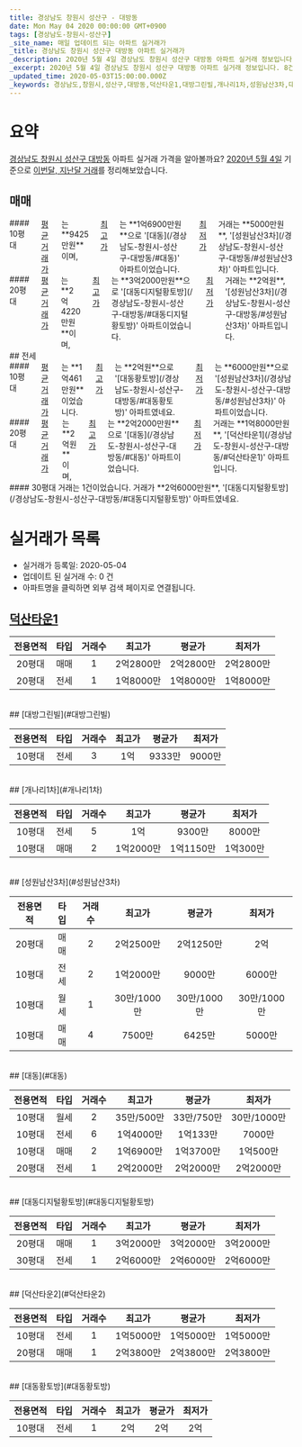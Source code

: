 ```yaml
---
title: 경상남도 창원시 성산구 - 대방동
date: Mon May 04 2020 00:00:00 GMT+0900
tags: [경상남도-창원시-성산구]
_site_name: 매일 업데이트 되는 아파트 실거래가
_title: 경상남도 창원시 성산구 대방동 아파트 실거래가
_description: 2020년 5월 4일 경상남도 창원시 성산구 대방동 아파트 실거래 정보입니다. 8건 아파트 정보가 있습니다.
_excerpt: 2020년 5월 4일 경상남도 창원시 성산구 대방동 아파트 실거래 정보입니다. 8건 아파트 정보가 있습니다.
_updated_time: 2020-05-03T15:00:00.000Z
_keywords: 경상남도,창원시,성산구,대방동,덕산타운1,대방그린빌,개나리1차,성원남산3차,대동,대동디지털황토방,덕산타운2,대동황토방
---
```





# 요약
<ins>경상남도 창원시 성산구 대방동</ins> 아파트 실거래 가격을 알아볼까요? <ins>2020년 5월 4일</ins> 기준으로 <ins>이번달, 지난달 거래</ins>를 정리해보았습니다.

## 매매
<div class="container">
<div class="six columns" markdown="1">
#### 10평대
<ins>평균 거래가</ins>는 **9425만원**이며, <ins>최고가</ins>는 **1억6900만원**으로 '[대동](/경상남도-창원시-성산구-대방동/#대동)' 아파트이었습니다. <ins>최저가</ins> 거래는 **5000만원**, '[성원남산3차](/경상남도-창원시-성산구-대방동/#성원남산3차)' 아파트입니다.
</div>
<div class="six columns" markdown="1">
#### 20평대
<ins>평균 거래가</ins>는 **2억4220만원**이며, <ins>최고가</ins>는 **3억2000만원**으로 '[대동디지털황토방](/경상남도-창원시-성산구-대방동/#대동디지털황토방)' 아파트이었습니다. <ins>최저가</ins> 거래는 **2억원**, '[성원남산3차](/경상남도-창원시-성산구-대방동/#성원남산3차)' 아파트입니다.
</div>
</div>
## 전세
<div class="container">
<div class="six columns" markdown="1">
#### 10평대
<ins>평균 거래가</ins>는 **1억461만원**이었습니다. <ins>최고가</ins>는 **2억원**으로 '[대동황토방](/경상남도-창원시-성산구-대방동/#대동황토방)' 아파트였네요. <ins>최저가</ins>는 **6000만원**으로 '[성원남산3차](/경상남도-창원시-성산구-대방동/#성원남산3차)' 아파트이었습니다.
</div>
<div class="six columns" markdown="1">
#### 20평대
<ins>평균 거래가</ins>는 **2억원**이며, <ins>최고가</ins>는 **2억2000만원**으로 '[대동](/경상남도-창원시-성산구-대방동/#대동)' 아파트이었습니다. <ins>최저가</ins> 거래는 **1억8000만원**, '[덕산타운1](/경상남도-창원시-성산구-대방동/#덕산타운1)' 아파트입니다.
</div>
</div>
<div class="container">
<div class="twelve columns" markdown="1">
#### 30평대
거래는 1건이었습니다. 거래가 **2억6000만원**, '[대동디지털황토방](/경상남도-창원시-성산구-대방동/#대동디지털황토방)' 아파트였네요.
</div>
</div>



# 실거래가 목록
- 실거래가 등록일: 2020-05-04
- 업데이트 된 실거래 수: 0 건
- 아파트명을 클릭하면 외부 검색 페이지로 연결됩니다.

## [덕산타운1](#덕산타운1)

|전용면적|타입|거래수|최고가|평균가|최저가|
|:---:|:---:|:---:|:---:|:---:|:---:|
|20평대|<span class="deal-type-1">매매</span>|1|2억2800만|2억2800만|2억2800만|
|20평대|<span class="deal-type-2">전세</span>|1|1억8000만|1억8000만|1억8000만|

<br/>
## [대방그린빌](#대방그린빌)

|전용면적|타입|거래수|최고가|평균가|최저가|
|:---:|:---:|:---:|:---:|:---:|:---:|
|10평대|<span class="deal-type-2">전세</span>|3|1억|9333만|9000만|

<br/>
## [개나리1차](#개나리1차)

|전용면적|타입|거래수|최고가|평균가|최저가|
|:---:|:---:|:---:|:---:|:---:|:---:|
|10평대|<span class="deal-type-2">전세</span>|5|1억|9300만|8000만|
|10평대|<span class="deal-type-1">매매</span>|2|1억2000만|1억1150만|1억300만|

<br/>
## [성원남산3차](#성원남산3차)

|전용면적|타입|거래수|최고가|평균가|최저가|
|:---:|:---:|:---:|:---:|:---:|:---:|
|20평대|<span class="deal-type-1">매매</span>|2|2억2500만|2억1250만|2억|
|10평대|<span class="deal-type-2">전세</span>|2|1억2000만|9000만|6000만|
|10평대|<span class="deal-type-3">월세</span>|1|30만/1000만|30만/1000만|30만/1000만|
|10평대|<span class="deal-type-1">매매</span>|4|7500만|6425만|5000만|

<br/>
## [대동](#대동)

|전용면적|타입|거래수|최고가|평균가|최저가|
|:---:|:---:|:---:|:---:|:---:|:---:|
|10평대|<span class="deal-type-3">월세</span>|2|35만/500만|33만/750만|30만/1000만|
|10평대|<span class="deal-type-2">전세</span>|6|1억4000만|1억133만|7000만|
|10평대|<span class="deal-type-1">매매</span>|2|1억6900만|1억3700만|1억500만|
|20평대|<span class="deal-type-2">전세</span>|1|2억2000만|2억2000만|2억2000만|

<br/>
## [대동디지털황토방](#대동디지털황토방)

|전용면적|타입|거래수|최고가|평균가|최저가|
|:---:|:---:|:---:|:---:|:---:|:---:|
|20평대|<span class="deal-type-1">매매</span>|1|3억2000만|3억2000만|3억2000만|
|30평대|<span class="deal-type-2">전세</span>|1|2억6000만|2억6000만|2억6000만|

<br/>
## [덕산타운2](#덕산타운2)

|전용면적|타입|거래수|최고가|평균가|최저가|
|:---:|:---:|:---:|:---:|:---:|:---:|
|10평대|<span class="deal-type-2">전세</span>|1|1억5000만|1억5000만|1억5000만|
|20평대|<span class="deal-type-1">매매</span>|1|2억3800만|2억3800만|2억3800만|

<br/>
## [대동황토방](#대동황토방)

|전용면적|타입|거래수|최고가|평균가|최저가|
|:---:|:---:|:---:|:---:|:---:|:---:|
|10평대|<span class="deal-type-2">전세</span>|1|2억|2억|2억|

<br/>



